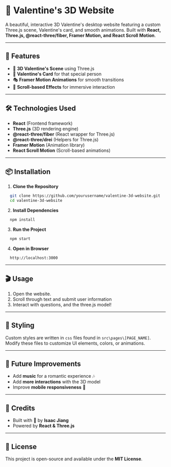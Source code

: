 # 💖 Valentine's 3D Website

A beautiful, interactive 3D Valentine's desktop website featuring a custom Three.js scene, Valentine's card, and smooth animations. Built with **React, Three.js, @react-three/fiber, Framer Motion, and React Scroll Motion**.

---

## 🚀 Features

- 🎨 **3D Valentine's Scene** using Three.js
- 💌 **Valentine's Card** for that special person
- 🎭 **Framer Motion Animations** for smooth transitions
- 🔄 **Scroll-based Effects** for immersive interaction

---

## 🛠️ Technologies Used

- **React** (Frontend framework)
- **Three.js** (3D rendering engine)
- **@react-three/fiber** (React wrapper for Three.js)
- **@react-three/drei** (Helpers for Three.js)
- **Framer Motion** (Animation library)
- **React Scroll Motion** (Scroll-based animations)

---

## 📦 Installation

1. **Clone the Repository**
```sh
  git clone https://github.com/yourusername/valentine-3d-website.git
  cd valentine-3d-website
```

2. **Install Dependencies**
```sh
  npm install
```

3. **Run the Project**
```sh
  npm start
```

4. **Open in Browser**
```
  http://localhost:3000
```

---

## 🎬 Usage

1. Open the website.
2. Scroll through text and submit user information
3. Interact with questions, and the three.js model!

---

## 🎨 Styling

Custom styles are written in `css` files found in `src\pages\[PAGE_NAME]`. Modify these files to customize UI elements, colors, or animations.

---

## 🌟 Future Improvements

- Add **music** for a romantic experience 🎶
- Add **more interactions** with the 3D model
- Improve **mobile responsiveness** 📱

---

## 🎁 Credits

- Built with 💖 by **Isaac Jiang**
- Powered by **React & Three.js**

---

## 📝 License

This project is open-source and available under the **MIT License**.
